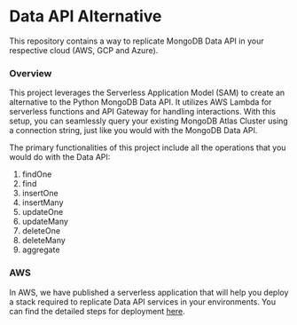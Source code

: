 # Data API Alternative

This repository contains a way to replicate MongoDB Data API in your respective cloud (AWS, GCP and Azure).

### Overview

This project leverages the Serverless Application Model (SAM) to create an alternative to the Python MongoDB Data API. It utilizes AWS Lambda for serverless functions and API Gateway for handling interactions. With this setup, you can seamlessly query your existing MongoDB Atlas Cluster using a connection string, just like you would with the MongoDB Data API.

The primary functionalities of this project include all the operations that you would do with the Data API:
1. findOne
2. find
3. insertOne
4. insertMany
5. updateOne
6. updateMany
7. deleteOne
8. deleteMany
9. aggregate

### AWS

In AWS, we have published a serverless application that will help you deploy a stack required to replicate Data API services in your environments. You can find the detailed steps for deployment [here](/AWS/README.md).